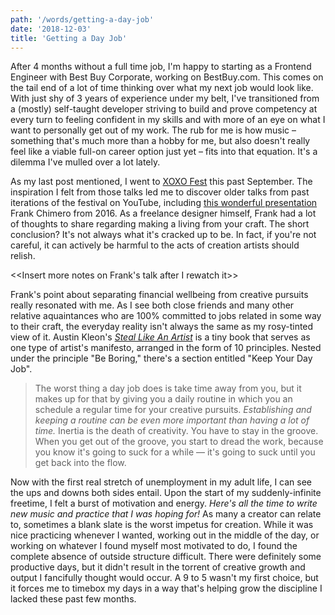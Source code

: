 ```yaml
---
path: '/words/getting-a-day-job'
date: '2018-12-03'
title: 'Getting a Day Job'
---
```


After 4 months without a full time job, I'm happy to starting as a Frontend Engineer with Best Buy Corporate, working on BestBuy.com. This comes on the tail end of a lot of time thinking over what my next job would look like. With just shy of 3 years of experience under my belt, I've transitioned from a (mostly) self-taught developer striving to build and prove competency at every turn to feeling confident in my skills and with more of an eye on what I want to personally get out of my work. The rub for me is how music – something that's much more than a hobby for me, but also doesn't really feel like a viable full-on career option just yet – fits into that equation. It's a dilemma I've mulled over a lot lately.

As my last post mentioned, I went to [XOXO Fest](https://2018.xoxofest.com/) this past September. The inspiration I felt from those talks led me to discover older talks from past iterations of the festival on YouTube, including [this wonderful presentation](https://www.youtube.com/watch?v=pyseBPuyHVk&t=1slink) Frank Chimero from 2016. As a freelance designer himself, Frank had a lot of thoughts to share regarding making a living from your craft. The short conclusion? It's not always what it's cracked up to be. In fact, if you're not careful, it can actively be harmful to the acts of creation artists should relish.

<<Insert more notes on Frank's talk after I rewatch it>>

Frank's point about separating financial wellbeing from creative pursuits really resonated with me. As I see both close friends and many other relative aquaintances who are 100% committed to jobs related in some way to their craft, the everyday reality isn't always the same as my rosy-tinted view of it. Austin Kleon's [_Steal Like An Artist_](https://austinkleon.com/steal/) is a tiny book that serves as one type of artist's manifesto, arranged in the form of 10 principles. Nested under the principle "Be Boring," there's a section entitled "Keep Your Day Job".

> The worst thing a day job does is take time away from you, but it makes up for that by giving you a daily routine in which you an schedule a regular time for your creative pursuits. _Establishing and keeping a routine can be even more important than having a lot of time._ Inertia is the death of creativity. You have to stay in the groove. When you get out of the groove, you start to dread the work, because you know it's going to suck for a while — it's going to suck until you get back into the flow.

Now with the first real stretch of unemployment in my adult life, I can see the ups and downs both sides entail. Upon the start of my suddenly-infinite freetime, I felt a burst of motivation and energy. _Here's all the time to write new music and practice that I was hoping for!_ As many a creator can relate to, sometimes a blank slate is the worst impetus for creation. While it was nice practicing whenever I wanted, working out in the middle of the day, or working on whatever I found myself most motivated to do, I found the complete absence of outside structure difficult. There were definitely some productive days, but it didn't result in the torrent of creative growth and output I fancifully thought would occur. A 9 to 5 wasn't my first choice, but it forces me to timebox my days in a way that's helping grow the discipline I lacked these past few months.

